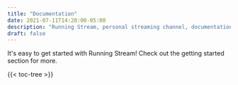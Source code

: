 ```yaml
---
title: "Documentation"
date: 2021-07-11T14:28:00-05:00
description: "Running Stream, personal streaming channel, documentation"
draft: false
---
```


It's easy to get started with Running Stream!  Check out the getting started section for more.

{{< toc-tree >}}
